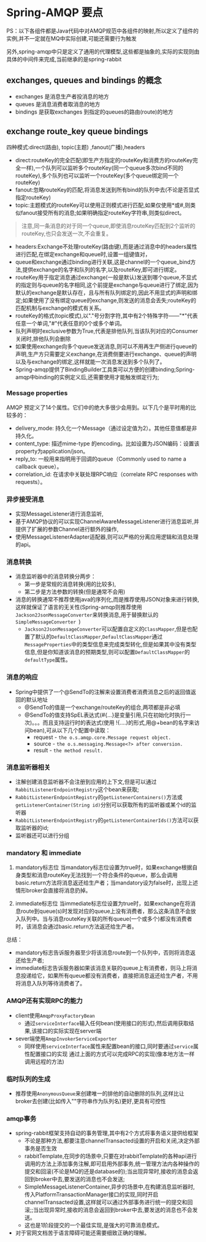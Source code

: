 # Spring-AMQP 要点
PS：以下各组件都是Java代码中对AMQP规范中各组件的映射,所以定义了组件的实例,并不一定就在MQ中实际创建,可能还需要行为触发

另外,spring-amqp中只是定义了通用的代理模型,这些都是抽象的,实际的实现则由具体的中间件来完成,当前继承的是spring-rabbit
## exchanges, queues and bindings 的概念
- exchanges 是消息生产者投消息的地方
- queues 是消息消费者取消息的地方
- bindings 是获取exchanges 到指定的queues的路由(route)的地方

## exchange route_key queue bindings
四种模式:direct(路由), topic(主题) ,fanout(广播),headers
- direct:routeKey的完全匹配(即生产方指定的routeKey和消费方的routeKey完全一样),一个队列可以监听多个routeKey(同一个queue多次bind不同的routeKey),多个队列也可以监听一个routeKey(多个queue绑定同一个routeKey)
- fanout:忽略routeKey的匹配,将消息发送到所有bind的队列中去(不论是否显式指定routeKey)
- topic:主题模式的routeKey可以使用正则模式进行匹配,如果仅使用*或#,则类似fanout接受所有的消息;如果明确指定routeKey字符串,则类似direct。
>注意,同一条消息的对于同一个queue,即使消息routeKey匹配到2个监听的routeKey,也只会发送一次,不会重复。
- headers:Exchange不处理routeKey(路由键),而是通过消息中的headers属性进行匹配,在绑定exchange和queue时,设置一组键值对，
- queue和exchange通过binding进行关联,这是channel的一个queue_bind方法,提供exchange的名字和队列的名字,以及routeKey,即可进行绑定。
- routeKey用于指定消息通过exchange(一般是默认)发送到哪个queue,不显式的指定则与queue的名字相同,这个前提是exchange与queue进行了绑定,因为默认的exchange是默认存在，且与所有队列绑定的,因此不用显式的声明和绑定;如果使用了没有绑定queue的exchange,则发送的消息会丢失;routeKey的匹配机制与exchange的模式有关系。
- routeKey的格式(topic模式),以"."号分割字符,其中有2个特殊字符——"*"代表任意一个单词,"#"代表任意的0个或多个单词。
- 队列声明时exclusive参数为True,代表是排他队列,当该队列对应的Consumer关闭时,排他队列会删除
- 如果使用exchange向多个queue发送消息,则可以不用再生产侧进行queue的声明,生产方只需要定义exchange,在消费侧要进行exchange、queue的声明以及与exchange的绑定,这样就能一次消息发送到多个队列了。
- Spring-amqp提供了BindingBuilder工具类可以方便的创建binding;Spring-amqp中binding的实例定义后,还需要使用才能触发绑定行为;
### Message properties
AMQP 预定义了14个属性。它们中的绝大多很少会用到。以下几个是平时用的比较多的：
- delivery_mode: 持久化一个Message（通过设定值为2）。其他任意值都是非持久化。
- content_type: 描述mime-type 的encoding。比如设置为JSON编码：设置该property为application/json。
- reply_to: 一般用来指明用于回调的queue（Commonly used to name a callback queue）。
- correlation_id: 在请求中关联处理RPC响应（correlate RPC responses with requests）。

### 异步接受消息
- 实现MessageListener进行消息监听,
- 基于AMQP协议的可以实现ChannelAwareMessageListener进行消息监听,并提供了扩展的参数Channel进行额外的操作,
- 使用MessageListenerAdapter适配器,则可以严格的分离应用逻辑和消息处理的api。

### 消息转换
- 消息监听器中的消息转换分两步：
    - 第一步是常规的消息转换(用的比较多),
    - 第二步是方法参数的转换(但是通常不会用)
- 消息的转换通常不推荐使用java的序列化,而是推荐使用JSON对象来进行转换,这样就保证了语言的无关性(Spring-amqp则推荐使用```Jackson2JsonMessageConverter```来转换消息,用于替换默认的```SimpleMessageConverter ```)
    - ```Jackson2JsonMessageConverter```可以配置自定义的```ClassMapper```,但是也配置了默认的```DefaultClassMapper```,```DefaultClassMapper```通过```MessageProperties```中的类型信息来完成类型转化,但是如果其中没有类型信息,但是你知道该消息的预期类型,则可以配置```DefaultClassMapper```的```defaultType```属性。

### 消息的响应
- Spring中提供了一个@SendTo的注解来设置消费者消费消息之后的返回值返回的默认地址
    - @SendTo的值是一个exchange/routeKey的组合,两项都是非必填
    - @SendTo的值支持SpEL表达式(#{...}是变量引用,只在初始化时执行一次)。。。而且支持运行时的表达式(使用 !{....}的形式,用@+bean的名字来访问bean),可从以下几个配置中读取：
        - request - ```the o.s.amqp.core.Message request object.```
        - source - ```the o.s.messaging.Message<?> after conversion.```
        - result - ```the method result.```

### 消息监听器相关
- 注解创建消息监听器不会注册到应用的上下文,但是可以通过```RabbitListenerEndpointRegistry```这个bean来获取;
- ```RabbitListenerEndpointRegistry```的```getListenerContainers()```方法或```getListenerContainer(String id)```分别可以获取所有的监听器或某个id的监听器
- ```RabbitListenerEndpointRegistry```的```getListenerContainerIds()```方法可以获取监听器的id;
- 监听器还可以进行分组

### mandatory 和 immediate
1. mandatory标志位
当mandatory标志位设置为true时，如果exchange根据自身类型和消息routeKey无法找到一个符合条件的queue，那么会调用basic.return方法将消息返还给生产者；当mandatory设为false时，出现上述情形broker会直接将消息扔掉。

2. immediate标志位
当immediate标志位设置为true时，如果exchange在将消息route到queue(s)时发现对应的queue上没有消费者，那么这条消息不会放入队列中。当与消息routeKey关联的所有queue(一个或多个)都没有消费者时，该消息会通过basic.return方法返还给生产者。

总结：
- mandatory标志告诉服务器至少将该消息route到一个队列中，否则将消息返还给生产者;
- immediate标志告诉服务器如果该消息关联的queue上有消费者，则马上将消息投递给它，如果所有queue都没有消费者，直接把消息返还给生产者，不用将消息入队列等待消费者了。

### AMQP还有实现RPC的能力
- client使用```AmqpProxyFactoryBean```
    - 通过```serviceInterface```输入任何bean(使用接口的形式),然后调用获取结果,该接口的实际实现在server端
- sever端使用```AmqpInvokerServiceExporter```
    - 同样使用```serviceInterface```属性来配置bean的接口,同时要通过```service```属性配置接口的实现
通过上面的方式可以完成RPC的实现(像本地方法一样调用远程的方法)

### 临时队列的生成
- 推荐使用```AnonymousQueue```来创建唯一的排他的自动删除的队列,这样比让broker去创建(比如传入""字符串作为队列名)更好,更具有可控性


### amqp事务
- spring-rabbit框架支持自动的事务管理,其中有2个方式将事务语义提供给框架
    - 不论是那种方法,都要注意channelTransacted设置的开启和关闭,决定外部事务是否生效
    - rabbitTemplate,在同步的场景中,只要在对rabbitTemplate的各种api进行调用的方法上添加事务注解,即可启用外部事务,统一管理方法内各种操作的提交和回滚(不论是MQ的还是database的);当出现异常时,接收的消息会返回到broker中去,要发送的消息也不会发送;
    - SimpleMessageListenerContainer,异步的场景中,在构建消息监听器时,传入PlatformTransactionManager接口的实现,同时开启channelTransacted设置,这样就可以通过外部事务进行统一的提交和回滚;;当出现异常时,接收的消息会返回到broker中去,要发送的消息也不会发送。
    - 这也是1阶段提交的一个最佳实现,是强大的可靠消息模式。
- 对于官网文档苦于语言障碍可能还需要细致正确的理解。
